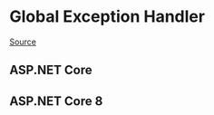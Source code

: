 # Global Exception Handler
[Source](https://www.milanjovanovic.tech/blog/global-error-handling-in-aspnetcore-8)
## ASP.NET Core
## ASP.NET Core 8
